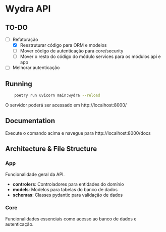 # Wydra API

## TO-DO
- [ ] Refatoração
    - [x] Reestruturar código para ORM e modelos
    - [ ] Mover código de autenticação para core/security
    - [ ] Mover o resto do código do módulo services para os módulos api e app
- [ ] Melhorar autenticação

## Running
```sh
    poetry run uvicorn main:wydra --reload
```
O servidor poderá ser acessado em http://localhost:8000/

## Documentation
Execute o comando acima e navegue para http://localhost:8000/docs

## Architecture & File Structure
### App
Funcionalidade geral da API.
- **controlers**: Controladores para entidades do domínio
- **models**: Modelos para tabelas do banco de dados
- **schemas**: Classes pydantic para validação de dados

### Core
Funcionalidades essenciais como acesso ao banco de dados e autenticação.
